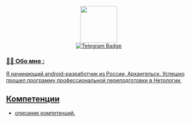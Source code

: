 <div id="header" align="center">
  <img src="https://media.giphy.com/media/v1.Y2lkPTc5MGI3NjExMjNkNzRkYTk0YmI0ZGQxNDY2MWIxMzljZWQ5NmEwZjRlNjdjNjIyMyZlcD12MV9pbnRlcm5hbF9naWZzX2dpZklkJmN0PXM/gjrYDwbjnK8x36xZIO/giphy.gif" width="100"/>
</div>

<div id="badges" align="center">
  <a href="https://t.me/alel_arh">
    <img src="https://img.shields.io/badge/Telegram-blue?logo=telegram&logoColor=white&style=for-the-badge" alt="Telegram Badge"/>
</div>

<div id="counter" align="center">
  <img src="https://komarev.com/ghpvc/?username=your-github-username&style=flat-square&color=blue" alt=""/>
</div>
  
### :man_technologist: Обо мне :
Я начинающий android-разработчик из России, Архангельск. Успешно прошел программу профессиональной переподготовки в Нетологии <img src="https://u.netology.ngcdn.ru/tilda/uploads/images/color_big.svg" width="15">
  
## Компетенции
  - описание компетенций.
  
<!--
**aleldar89/aleldar89** is a ✨ _special_ ✨ repository because its `README.md` (this file) appears on your GitHub profile.

Here are some ideas to get you started:

- 🔭 I’m currently working on ...
- 🌱 I’m currently learning ...
- 👯 I’m looking to collaborate on ...
- 🤔 I’m looking for help with ...
- 💬 Ask me about ...
- 📫 How to reach me: ...
- 😄 Pronouns: ...
- ⚡ Fun fact: ...
-->
